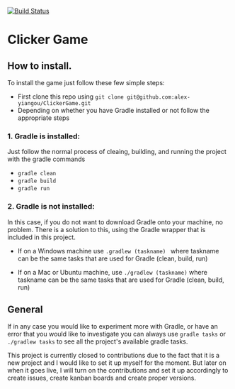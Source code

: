 [![Build Status](https://travis-ci.org/alex-yiangou/ClickerGame.svg?branch=master)](https://travis-ci.org/alex-yiangou/ClickerGame)

# Clicker Game

## How to install.
To install the game just follow these few simple steps:

- First clone this repo using ```git clone git@github.com:alex-yiangou/ClickerGame.git```
- Depending on whether you have Gradle installed or not follow the appropriate steps

### 1. Gradle is installed:
Just follow the normal process of cleaing, building, and running the project with the gradle commands 
- ```gradle clean``` 
- ```gradle build``` 
- ```gradle run``` 

### 2. Gradle is not installed: 
In this case, if you do not want to download Gradle onto your machine, no problem. There is a solution to this, using the Gradle wrapper that is included in this project.

- If on a Windows machine use ```.gradlew (taskname) ``` where taskname can be the same tasks that are used for Gradle (clean, build, run)

- If on a Mac or Ubuntu machine, use ```./gradlew (taskname)``` where taskname can be the same tasks that are used for Gradle (clean, build, run)

## General
If in any case you would like to experiment more with Gradle, or have an error that you would like to investigate you can always use ```gradle tasks``` or ```./gradlew tasks``` to see all the project's available gradle tasks.

This project is currently closed to contributions due to the fact that it is a new project and I would like to set it up myself for the moment. But later on when it goes live, I will turn on the contributions and set it up accordingly to create issues, create kanban boards and create proper versions.